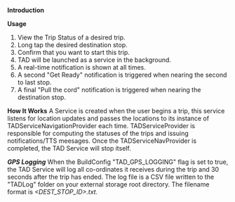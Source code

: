 **Introduction**

**Usage**
1. View the Trip Status of a desired trip.
2. Long tap the desired destination stop.
3. Confirm that you want to start this trip.
4. TAD will be launched as a service in the background.
5. A real-time notification is shown at all times.
6. A second "Get Ready" notification is triggered when nearing the second
to last stop.
7. A final "Pull the cord" notification is triggered when nearing the
destination stop.

**How It Works**
A Service is created when the user begins a trip, this service listens
for location updates and passes the locations to its instance of 
TADServiceNavigationProvider each time. TADServiceProvider is responsible
for computing the statuses of the trips and issuing notifications/TTS
meesages. Once the TADServiceNavProvider is completed, the TAD Service
will stop itself.

***GPS Logging***
When the BuildConfig "TAD_GPS_LOGGING" flag is set to true, the TAD 
Service will log all co-ordinates it receives during the trip and 30
seconds after the trip has ended. The log file is a CSV file written to
the "TADLog" folder on your external storage root directory. The filename
format is <TRIPID>_<DEST_STOP_ID>.txt._
